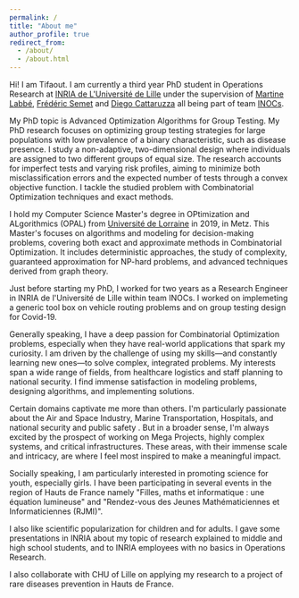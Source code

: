 ```yaml
---
permalink: /
title: "About me"
author_profile: true
redirect_from: 
  - /about/
  - /about.html
---
```


Hi! I am Tifaout. I am currently a third year PhD student in Operations Research at [INRIA de L'Université de Lille](https://www.inria.fr/fr/centre-inria-de-luniversite-de-lille) under the supervision of [Martine Labbé](https://scholar.google.com/citations?user=WS_O3bIAAAAJ&hl=en), [Frédéric Semet](https://scholar.google.com/citations?user=6iUyQhMAAAAJ&hl=en&oi=ao) and [Diego Cattaruzza](https://scholar.google.com/citations?user=vNvqTXoAAAAJ&hl=en&oi=ao) all being part of team [INOCs](https://team.inria.fr/inocs/).

My PhD topic is Advanced Optimization Algorithms for Group Testing. My PhD research focuses on optimizing group testing strategies for large populations with low prevalence of a binary characteristic, such as disease presence. I study a non-adaptive, two-dimensional design where individuals are assigned to two different groups of equal size. The research accounts for imperfect tests and varying risk profiles, aiming to minimize both misclassification errors and the expected number of tests through a convex objective function. I tackle the studied problem with Combinatorial Optimization techniques and exact methods.

I hold my Computer Science Master's degree in OPtimization and ALgorithmics (OPAL) from [Université de Lorraine](https://www.univ-lorraine.fr) in 2019, in Metz. This Master's focuses on algorithms and modeling for decision-making problems, covering both exact and approximate methods in Combinatorial Optimization. It includes deterministic approaches, the study of complexity, guaranteed approximation for NP-hard problems, and advanced techniques derived from graph theory.

Just before starting my PhD, I worked for two years as a Research Engineer in INRIA de l'Université de Lille within team INOCs. I worked on implemeting a generic tool box on vehicle routing problems and on group testing design for Covid-19.

Generally speaking, I have a deep passion for Combinatorial Optimization problems, especially when they have real-world applications that spark my curiosity. I am driven by the challenge of using my skills—and constantly learning new ones—to solve complex, integrated problems. My interests span a wide range of fields, from healthcare logistics and staff planning to national security. I find immense satisfaction in modeling problems, designing algorithms, and implementing solutions.

Certain domains captivate me more than others. I'm particularly passionate about the Air and Space Industry, Marine Transportation, Hospitals, and national security and public safety . But in a broader sense, I'm always excited by the prospect of working on Mega Projects, highly complex systems, and critical infrastructures. These areas, with their immense scale and intricacy, are where I feel most inspired to make a meaningful impact.

Socially speaking, I am particularly interested in promoting science for youth, especially girls. I have been participating in several events in the region of Hauts de France namely "Filles, maths et informatique : une équation lumineuse" and "Rendez-vous des Jeunes Mathématiciennes et Informaticiennes (RJMI)".

I also like scientific popularization for children and for adults. I gave some presentations in INRIA about my topic of research explained to middle and high school students, and to INRIA employees with no basics in Operations Research.

I also collaborate with CHU of Lille on applying my research to a project of rare diseases prevention in Hauts de France.

